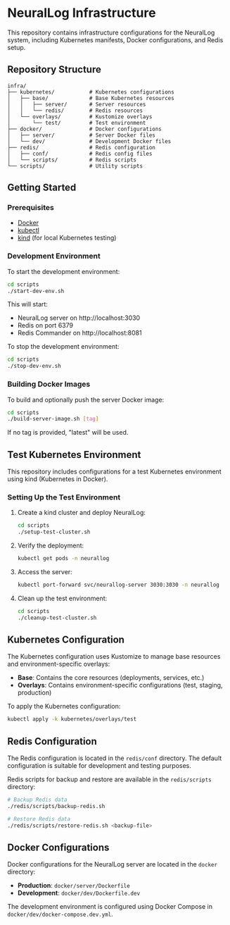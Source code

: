 # NeuralLog Infrastructure

This repository contains infrastructure configurations for the NeuralLog system, including Kubernetes manifests, Docker configurations, and Redis setup.

## Repository Structure

```
infra/
├── kubernetes/           # Kubernetes configurations
│   ├── base/             # Base Kubernetes resources
│   │   ├── server/       # Server resources
│   │   └── redis/        # Redis resources
│   └── overlays/         # Kustomize overlays
│       └── test/         # Test environment
├── docker/               # Docker configurations
│   ├── server/           # Server Docker files
│   └── dev/              # Development Docker files
├── redis/                # Redis configuration
│   ├── conf/             # Redis config files
│   └── scripts/          # Redis scripts
└── scripts/              # Utility scripts
```

## Getting Started

### Prerequisites

- [Docker](https://docs.docker.com/get-docker/)
- [kubectl](https://kubernetes.io/docs/tasks/tools/install-kubectl/)
- [kind](https://kind.sigs.k8s.io/docs/user/quick-start/#installation) (for local Kubernetes testing)

### Development Environment

To start the development environment:

```bash
cd scripts
./start-dev-env.sh
```

This will start:
- NeuralLog server on http://localhost:3030
- Redis on port 6379
- Redis Commander on http://localhost:8081

To stop the development environment:

```bash
cd scripts
./stop-dev-env.sh
```

### Building Docker Images

To build and optionally push the server Docker image:

```bash
cd scripts
./build-server-image.sh [tag]
```

If no tag is provided, "latest" will be used.

## Test Kubernetes Environment

This repository includes configurations for a test Kubernetes environment using kind (Kubernetes in Docker).

### Setting Up the Test Environment

1. Create a kind cluster and deploy NeuralLog:
   ```bash
   cd scripts
   ./setup-test-cluster.sh
   ```

2. Verify the deployment:
   ```bash
   kubectl get pods -n neurallog
   ```

3. Access the server:
   ```bash
   kubectl port-forward svc/neurallog-server 3030:3030 -n neurallog
   ```

4. Clean up the test environment:
   ```bash
   cd scripts
   ./cleanup-test-cluster.sh
   ```

## Kubernetes Configuration

The Kubernetes configuration uses Kustomize to manage base resources and environment-specific overlays:

- **Base**: Contains the core resources (deployments, services, etc.)
- **Overlays**: Contains environment-specific configurations (test, staging, production)

To apply the Kubernetes configuration:

```bash
kubectl apply -k kubernetes/overlays/test
```

## Redis Configuration

The Redis configuration is located in the `redis/conf` directory. The default configuration is suitable for development and testing purposes.

Redis scripts for backup and restore are available in the `redis/scripts` directory:

```bash
# Backup Redis data
./redis/scripts/backup-redis.sh

# Restore Redis data
./redis/scripts/restore-redis.sh <backup-file>
```

## Docker Configurations

Docker configurations for the NeuralLog server are located in the `docker` directory:

- **Production**: `docker/server/Dockerfile`
- **Development**: `docker/dev/Dockerfile.dev`

The development environment is configured using Docker Compose in `docker/dev/docker-compose.dev.yml`.
